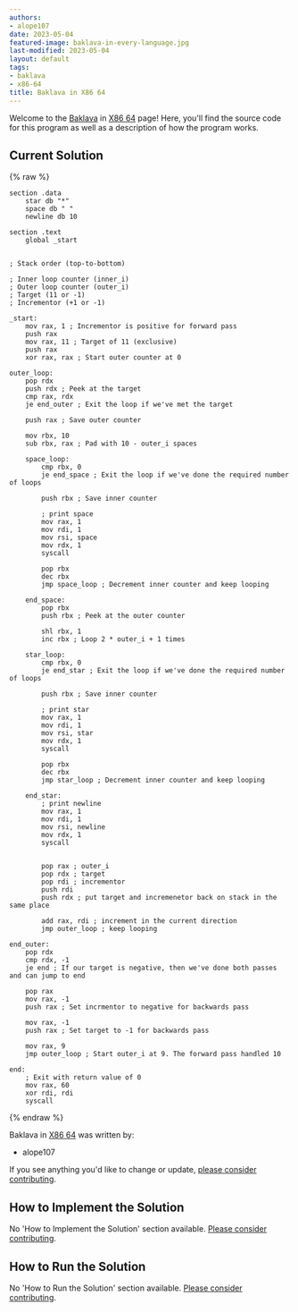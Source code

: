```yaml
---
authors:
- alope107
date: 2023-05-04
featured-image: baklava-in-every-language.jpg
last-modified: 2023-05-04
layout: default
tags:
- baklava
- x86-64
title: Baklava in X86 64
---
```


Welcome to the [Baklava](https://sampleprograms.io/projects/baklava) in [X86 64](https://sampleprograms.io/languages/x86-64) page! Here, you'll find the source code for this program as well as a description of how the program works.

## Current Solution

{% raw %}

```x86_64
section .data
    star db "*"
    space db " "
    newline db 10

section .text
    global _start


; Stack order (top-to-bottom)

; Inner loop counter (inner_i)
; Outer loop counter (outer_i)
; Target (11 or -1)
; Incrementor (+1 or -1)

_start:
    mov rax, 1 ; Incrementor is positive for forward pass
    push rax
    mov rax, 11 ; Target of 11 (exclusive)
    push rax
    xor rax, rax ; Start outer counter at 0

outer_loop:
    pop rdx
    push rdx ; Peek at the target
    cmp rax, rdx
    je end_outer ; Exit the loop if we've met the target

    push rax ; Save outer counter

    mov rbx, 10
    sub rbx, rax ; Pad with 10 - outer_i spaces

    space_loop:
        cmp rbx, 0
        je end_space ; Exit the loop if we've done the required number of loops
        
        push rbx ; Save inner counter

        ; print space
        mov rax, 1
        mov rdi, 1
        mov rsi, space
        mov rdx, 1
        syscall

        pop rbx
        dec rbx 
        jmp space_loop ; Decrement inner counter and keep looping

    end_space:
        pop rbx
        push rbx ; Peek at the outer counter

        shl rbx, 1
        inc rbx ; Loop 2 * outer_i + 1 times

    star_loop:
        cmp rbx, 0
        je end_star ; Exit the loop if we've done the required number of loops
        
        push rbx ; Save inner counter

        ; print star
        mov rax, 1
        mov rdi, 1
        mov rsi, star
        mov rdx, 1
        syscall

        pop rbx
        dec rbx
        jmp star_loop ; Decrement inner counter and keep looping

    end_star:
        ; print newline
        mov rax, 1
        mov rdi, 1
        mov rsi, newline
        mov rdx, 1
        syscall

        
        pop rax ; outer_i
        pop rdx ; target
        pop rdi ; incrementor
        push rdi
        push rdx ; put target and incremenetor back on stack in the same place

        add rax, rdi ; increment in the current direction
        jmp outer_loop ; keep looping

end_outer:
    pop rdx
    cmp rdx, -1
    je end ; If our target is negative, then we've done both passes and can jump to end

    pop rax
    mov rax, -1
    push rax ; Set incrmentor to negative for backwards pass

    mov rax, -1
    push rax ; Set target to -1 for backwards pass

    mov rax, 9
    jmp outer_loop ; Start outer_i at 9. The forward pass handled 10

end:
    ; Exit with return value of 0
    mov rax, 60
    xor rdi, rdi
    syscall
```

{% endraw %}

Baklava in [X86 64](https://sampleprograms.io/languages/x86-64) was written by:

- alope107

If you see anything you'd like to change or update, [please consider contributing](https://github.com/TheRenegadeCoder/sample-programs).

## How to Implement the Solution

No 'How to Implement the Solution' section available. [Please consider contributing](https://github.com/TheRenegadeCoder/sample-programs-website).

## How to Run the Solution

No 'How to Run the Solution' section available. [Please consider contributing](https://github.com/TheRenegadeCoder/sample-programs-website).